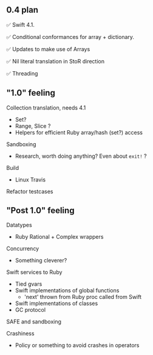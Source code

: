## 0.4 plan

✅ Swift 4.1.

✅ Conditional conformances for array + dictionary.

✅ Updates to make use of Arrays

✅ Nil literal translation in StoR direction

✅ Threading

## "1.0" feeling 

Collection translation, needs 4.1
* Set?
* Range, Slice ?
* Helpers for efficient Ruby array/hash (set?) access

Sandboxing
* Research, worth doing anything?  Even about `exit!` ?

Build
* Linux Travis

Refactor testcases

## "Post 1.0" feeling

Datatypes
* Ruby Rational + Complex wrappers

Concurrency
* Something cleverer?

Swift services to Ruby
* Tied gvars
* Swift implementations of global functions
  * 'next' thrown from Ruby proc called from Swift
* Swift implementations of classes
* GC protocol

SAFE and sandboxing

Crashiness
* Policy or something to avoid crashes in operators

